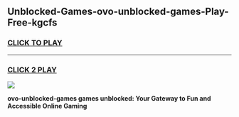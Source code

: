 
## Unblocked-Games-ovo-unblocked-games-Play-Free-kgcfs
<h3>
<a href="https://premium76.site?title=ovo-unblocked-games&ref=10A">CLICK TO PLAY</a></h3>
<hr>

<h3>
<a href="https://premium76.site?title=ovo-unblocked-games&ref=10A">CLICK 2 PLAY</a>
  
</h3>

<a href="https://premium76.site?title=ovo-unblocked-games&ref=10A"><img src="https://clearcache.store/games.png"></a>


**ovo-unblocked-games games unblocked: Your Gateway to Fun and Accessible Online Gaming**
